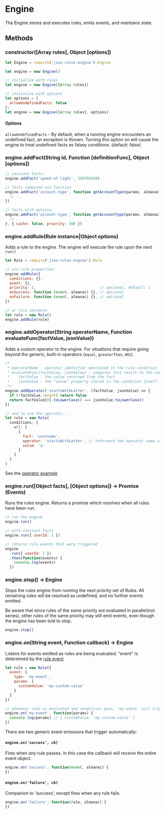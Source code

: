 # Engine

The Engine stores and executes rules, emits events, and maintains state.

## Methods

### constructor([Array rules], Object [options])

```js
let Engine = require('json-rules-engine').Engine

let engine = new Engine()

// initialize with rules
let engine = new Engine([Array rules])

// initialize with options
let options = {
  allowUndefinedFacts: false
};
let engine = new Engine([Array rules], options)
```

#### Options

`allowUndefinedFacts` - By default, when a running engine encounters an undefined fact,
an exception is thrown.  Turning this option on will cause the engine to treat
undefined facts as falsey conditions.  (default: false)

### engine.addFact(String id, Function [definitionFunc], Object [options])

```js
// constant facts:
engine.addFact('speed-of-light', 299792458)

// facts computed via function
engine.addFact('account-type', function getAccountType(params, almanac) {
  // ...
})

// facts with options:
engine.addFact('account-type', function getAccountType(params, almanac) {
  // ...
}, { cache: false, priority: 500 })
```

### engine.addRule(Rule instance|Object options)

Adds a rule to the engine.  The engine will execute the rule upon the next ```run()```

```js
let Rule = require('json-rules-engine').Rule

// via rule properties:
engine.addRule({
  conditions: {},
  event: {},
  priority: 1,                             // optional, default: 1
  onSuccess: function (event, almanac) {}, // optional
  onFailure: function (event, almanac) {}, // optional
})

// or rule instance:
let rule = new Rule()
engine.addRule(rule)
```

### engine.addOperator(String operatorName, Function evaluateFunc(factValue, jsonValue))

Adds a custom operator to the engine.  For situations that require going beyond the generic, built-in operators (`equal`, `greaterThan`, etc).

```js
/*
 * operatorName - operator identifier mentioned in the rule condition
 * evaluateFunc(factValue, jsonValue) - compares fact result to the condition 'value', returning boolean
 *    factValue - the value returned from the fact
 *    jsonValue - the "value" property stored in the condition itself
 */
engine.addOperator('startsWithLetter', (factValue, jsonValue) => {
  if (!factValue.length) return false
  return factValue[0].toLowerCase() === jsonValue.toLowerCase()
})

// and to use the operator...
let rule = new Rule(
  conditions: {
    all: [
      {
        fact: 'username',
        operator: 'startsWithLetter', // reference the operator name in the rule
        value: 'a'
      }
    ]
  }
)
```

See the [operator example](../examples/06-custom-operators.js)

### engine.run([Object facts], [Object options]) -> Promise (Events)

Runs the rules engine.  Returns a promise which resolves when all rules have been run.

```js
// run the engine
engine.run()

// with constant facts
engine.run({ userId: 1 })

// returns rule events that were triggered
engine
  .run({ userId: 1 })
  .then(function(events) {
    console.log(events)
  })
```

### engine.stop() -> Engine

Stops the rules engine from running the next priority set of Rules.  All remaining rules will be resolved as undefined,
and no further events emitted.

Be aware that since rules of the *same* priority are evaluated in parallel(not series), other rules of
the same priority may still emit events, even though the engine has been told to stop.

```js
engine.stop()
```

### engine.on(String event, Function callback) -> Engine

Listens for events emitted as rules are being evaluated.  "event" is determined by the [rule event](./rules.md#Events).

```js
let rule = new Rule({
  event: {
    type: 'my-event',
    params: {
      customValue: 'my-custom-value'
    }
  }
})

// whenever rule is evaluated and conditions pass, 'my-event' will trigger
engine.on('my-event', function(params) {
  console.log(params) // { customValue: 'my-custom-value' }
})
```

There are two generic event emissions that trigger automatically:

#### ```engine.on('success', cb)```

Fires when *any* rule passes.  In this case the callback will receive the entire event object.

```js
engine.on('success', function(event, almanac) {
})
```

#### ```engine.on('failure', cb)```

Companion to 'success', except fires when any rule fails.

```js
engine.on('failure', function(rule, almanac) {
})
```
